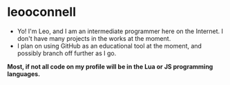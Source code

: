 # leooconnell
- Yo! I'm Leo, and I am an intermediate programmer here on the Internet. I don't have many projects in the works at the moment.
- I plan on using GitHub as an educational tool at the moment, and possibly branch off further as I go.

**Most, if not all code on my profile will be in the Lua or JS programming languages.**
